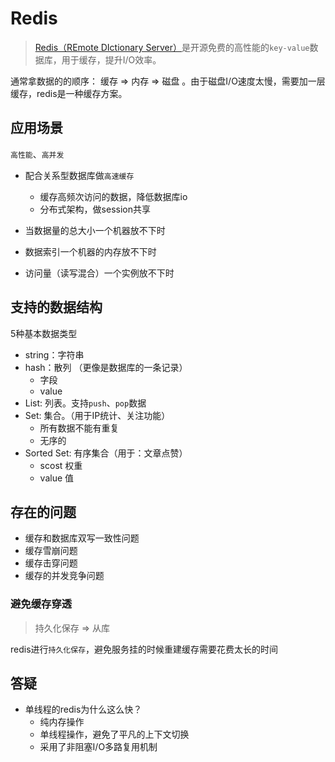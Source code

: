 # Redis

> [Redis（REmote DIctionary Server）](https://redis.io/)是开源免费的高性能的`key-value`数据库，用于缓存，提升I/O效率。

通常拿数据的的顺序： 缓存 => 内存 => 磁盘 。由于磁盘I/O速度太慢，需要加一层缓存，redis是一种缓存方案。

## 应用场景

`高性能`、`高并发`

- 配合关系型数据库做`高速缓存`
  - 缓存高频次访问的数据，降低数据库io
  - 分布式架构，做session共享  

- 当数据量的总大小一个机器放不下时
- 数据索引一个机器的内存放不下时
- 访问量（读写混合）一个实例放不下时

## 支持的数据结构

5种基本数据类型

- string：字符串
- hash：散列 （更像是数据库的一条记录）
  - 字段
  - value
- List: 列表。支持`push`、`pop`数据
- Set: 集合。（用于IP统计、关注功能）
  - 所有数据不能有重复
  - 无序的
- Sorted Set: 有序集合（用于：文章点赞）
  - scost 权重
  - value 值

## 存在的问题

- 缓存和数据库双写一致性问题
- 缓存雪崩问题
- 缓存击穿问题
- 缓存的并发竞争问题

### 避免缓存穿透

> 持久化保存 => 从库

redis进行`持久化保存`，避免服务挂的时候重建缓存需要花费太长的时间

## 答疑

- 单线程的redis为什么这么快？
  - 纯内存操作
  - 单线程操作，避免了平凡的上下文切换
  - 采用了非阻塞I/O多路复用机制
